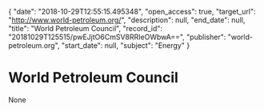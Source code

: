 {
  "date": "2018-10-29T12:55:15.495348", 
  "open_access": true, 
  "target_url": "http://www.world-petroleum.org/", 
  "description": null, 
  "end_date": null, 
  "title": "World Petroleum Council", 
  "record_id": "20181029T125515/pwEJjtO6CmSV8RRIeOWbwA==", 
  "publisher": "world-petroleum.org", 
  "start_date": null, 
  "subject": "Energy"
}

# World Petroleum Council

None